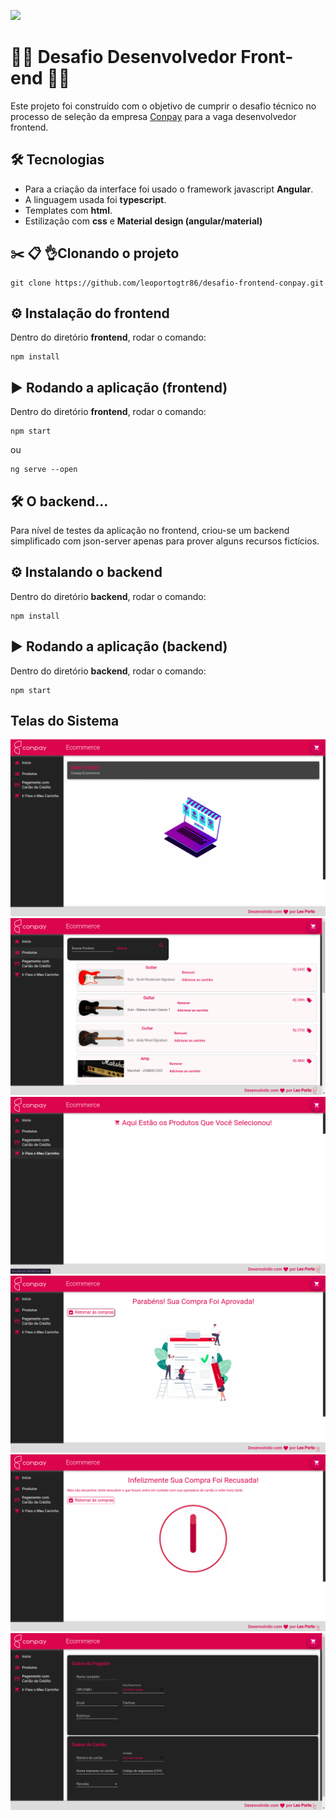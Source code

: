 ![](https://media-exp1.licdn.com/dms/image/C4D1BAQFcaBuBxIlBgw/company-background_10000/0?e=2159024400&v=beta&t=PbHmlBJb3Z87dOXefy1q6i_ZwSd9jr5sunluxbiwkCw)

# 👨‍💻 Desafio Desenvolvedor Front-end 👨‍💻

Este projeto foi construído com o objetivo de cumprir o desafio técnico no processo de seleção da empresa [Conpay](https://conpay.com.br/) para a vaga desenvolvedor frontend.



## 🛠️ Tecnologias

- Para a criação da interface foi usado o framework javascript **Angular**.
- A linguagem usada foi **typescript**.
- Templates com **html**.
- Estilização com **css** e **Material design (angular/material)**


## ✂️ 📋 👌Clonando o projeto

    git clone https://github.com/leoportogtr86/desafio-frontend-conpay.git


##  ⚙️ Instalação do frontend

Dentro do diretório **frontend**, rodar o comando:

    npm install


## ▶️ Rodando a aplicação (frontend) 


Dentro do diretório **frontend**, rodar o comando:

    npm start

ou

    ng serve --open



## 🛠 O backend...

Para nível de testes da aplicação no frontend, criou-se um backend simplificado com json-server apenas para prover alguns recursos fictícios.



## ⚙️  Instalando o backend



Dentro do diretório **backend**, rodar o comando:

    npm install


## ▶️ Rodando a aplicação (backend) 


Dentro do diretório **backend**, rodar o comando:

    npm start



## Telas do Sistema

![](https://github.com/leoportogtr86/desafio-frontend-conpay/blob/master/readme-img/tela1.png)
![](https://github.com/leoportogtr86/desafio-frontend-conpay/blob/master/readme-img/tela2.png)
![](https://github.com/leoportogtr86/desafio-frontend-conpay/blob/master/readme-img/tela3.png)
![](https://github.com/leoportogtr86/desafio-frontend-conpay/blob/master/readme-img/tela4.png)
![](https://github.com/leoportogtr86/desafio-frontend-conpay/blob/master/readme-img/tela6.png)
![](https://github.com/leoportogtr86/desafio-frontend-conpay/blob/master/readme-img/tela7.png)









 